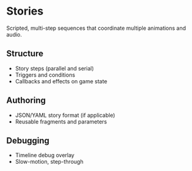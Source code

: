 # Stories

Scripted, multi-step sequences that coordinate multiple animations and audio.

## Structure

- Story steps (parallel and serial)
- Triggers and conditions
- Callbacks and effects on game state

## Authoring

- JSON/YAML story format (if applicable)
- Reusable fragments and parameters

## Debugging

- Timeline debug overlay
- Slow-motion, step-through
